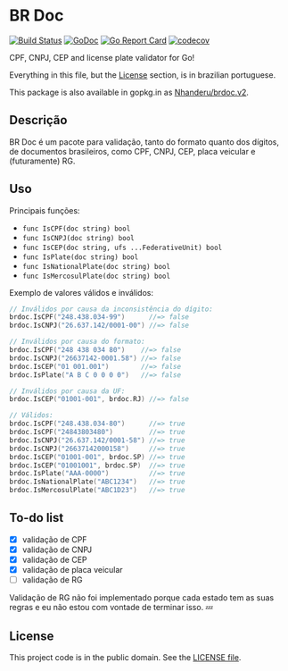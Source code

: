 # BR Doc

[![Build Status][tag1img]][tag1link]
[![GoDoc][tag2img]][tag2link]
[![Go Report Card][tag3img]][tag3link]
[![codecov][tag4img]][tag4link]

CPF, CNPJ, CEP and license plate validator for Go!

Everything in this file, but the [License](#license) section, is in brazilian portuguese.

This package is also available in gopkg.in as [Nhanderu/brdoc.v2][1].

## Descrição

BR Doc é um pacote para validação, tanto do formato quanto dos dígitos, de documentos
brasileiros, como CPF, CNPJ, CEP, placa veicular e (futuramente) RG.

## Uso

Principais funções:

- `func IsCPF(doc string) bool`
- `func IsCNPJ(doc string) bool`
- `func IsCEP(doc string, ufs ...FederativeUnit) bool`
- `func IsPlate(doc string) bool`
- `func IsNationalPlate(doc string) bool`
- `func IsMercosulPlate(doc string) bool`

Exemplo de valores válidos e inválidos:

```go
// Inválidos por causa da inconsistência do dígito:
brdoc.IsCPF("248.438.034-99")      //=> false
brdoc.IsCNPJ("26.637.142/0001-00") //=> false

// Inválidos por causa do formato:
brdoc.IsCPF("248 438 034 80")    //=> false
brdoc.IsCNPJ("26637142-0001.58") //=> false
brdoc.IsCEP("01 001.001")        //=> false
brdoc.IsPlate("A B C 0 0 0 0")   //=> false

// Inválidos por causa da UF:
brdoc.IsCEP("01001-001", brdoc.RJ) //=> false

// Válidos:
brdoc.IsCPF("248.438.034-80")      //=> true
brdoc.IsCPF("24843803480")         //=> true
brdoc.IsCNPJ("26.637.142/0001-58") //=> true
brdoc.IsCNPJ("26637142000158")     //=> true
brdoc.IsCEP("01001-001", brdoc.SP) //=> true
brdoc.IsCEP("01001001", brdoc.SP)  //=> true
brdoc.IsPlate("AAA-0000")          //=> true
brdoc.IsNationalPlate("ABC1234")   //=> true
brdoc.IsMercosulPlate("ABC1D23")   //=> true
```

## To-do list

- [x] validação de CPF
- [x] validação de CNPJ
- [x] validação de CEP
- [x] validação de placa veicular
- [ ] validação de RG

Validação de RG não foi implementado porque cada estado tem as suas regras
e eu não estou com vontade de terminar isso. :zzz:

## License

This project code is in the public domain. See the [LICENSE file][4].

[1]: https://gopkg.in/Nhanderu/brdoc.v2
[2]: https://github.com/asaskevich/govalidator
[3]: https://github.com/Nhanderu/brdoc-govalidator
[4]: https://github.com/Nhanderu/brdoc/blob/master/LICENSE

[tag1img]: https://travis-ci.org/Nhanderu/brdoc.svg?branch=master
[tag1link]: https://travis-ci.org/Nhanderu/brdoc
[tag2img]: https://godoc.org/github.com/Nhanderu/brdoc?status.png
[tag2link]: https://godoc.org/github.com/Nhanderu/brdoc
[tag3img]: https://goreportcard.com/badge/github.com/Nhanderu/brdoc
[tag3link]: https://goreportcard.com/report/github.com/Nhanderu/brdoc
[tag4img]: https://codecov.io/gh/Nhanderu/brdoc/branch/master/graph/badge.svg
[tag4link]: https://codecov.io/gh/Nhanderu/brdoc
